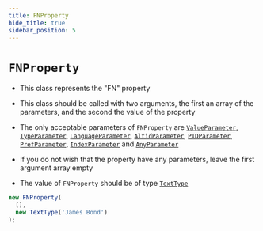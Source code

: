 ```yaml
---
title: FNProperty
hide_title: true
sidebar_position: 5
---
```


# `FNProperty`

* This class represents the "FN" property

* This class should be called with two arguments, the first an array of the parameters, and the second the value of the property

* The only acceptable parameters of ```FNProperty``` are [`ValueParameter`](/documentation/parameters/valueparameter), [`TypeParameter`](/documentation/parameters/typeparameter), [`LanguageParameter`](/documentation/parameters/languageparameter), [`AltidParameter`](/documentation/parameters/altidparameter), [`PIDParameter`](/documentation/parameters/pidparameter), [`PrefParameter`](/documentation/parameters/prefparameter), [`IndexParameter`](/documentation/parameters/indexparameter) and [`AnyParameter`](/documentation/parameters/anyparameter)

* If you do not wish that the property have any parameters, leave the first argument array empty

* The value of ```FNProperty``` should be of type [`TextType`](/documentation/values/texttype-and-textlisttype)

```js
new FNProperty(
  [],
  new TextType('James Bond')
);
```

